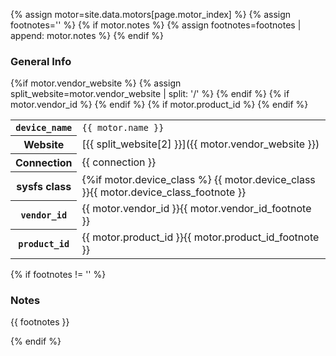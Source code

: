 {% assign motor=site.data.motors[page.motor_index] %}
{% assign footnotes='' %}
{% if motor.notes %}
    {% assign footnotes=footnotes | append: motor.notes %}
{% endif %}

<!-- the empty comments before and after the footnotes are to prevent unwanted
     spaces from being added between the spans -->

### General Info

<table class="table table-striped table-bordered">
    <tr>
        <th><code>device_name</code></th>
        <td><code>{{ motor.name }}</code></td>
    </tr>
    {%if motor.vendor_website %}
    <tr>
        <th>Website</th>
        {% assign split_website=motor.vendor_website | split: '/' %}
        <td><span markdown="1">[{{ split_website[2] }}]({{ motor.vendor_website }})</span></td>
    </tr>
    {% endif %}
    <tr>
        <th>Connection</th>
        <td>{{ connection }}</td>
    </tr>
    <tr>
        <th>sysfs class</th>
        <td>
            {%if motor.device_class %}
                <span markdown="1">{{ motor.device_class }}</span><!--
            {% else %}
                <span markdown="1">[lego-motor]</span><!--
            {% endif %}
            {%if motor.device_class_footnote %}
                --><span markdown="1">{{ motor.device_class_footnote }}</span><!--
            {% endif %}
            -->
        </td>
    </tr>
    {% if motor.vendor_id %}
    <tr>
        <th><code>vendor_id</code></th>
        <td>
            {{ motor.vendor_id }}<!--
            {% if motor.vendor_id_footnote %}
                --><span markdown="1">{{ motor.vendor_id_footnote }}</span><!--
            {% endif %}
            -->
        </td>
    </tr>
    {% endif %}
    {% if motor.product_id %}
    <tr>
        <th><code>product_id</code></th>
        <td>
            {{ motor.product_id }}<!--
            {% if motor.product_id_footnote %}
                --><span markdown="1">{{ motor.product_id_footnote }}</span><!--
            {% endif %}
            -->
        </td>
    </tr>
    {% endif %}
</table>

{% if footnotes != '' %}
### Notes

{{ footnotes }}

{% endif %}
